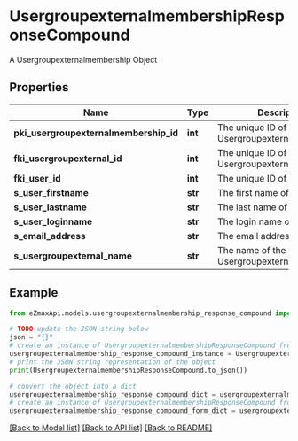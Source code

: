 # UsergroupexternalmembershipResponseCompound

A Usergroupexternalmembership Object

## Properties

Name | Type | Description | Notes
------------ | ------------- | ------------- | -------------
**pki_usergroupexternalmembership_id** | **int** | The unique ID of the Usergroupexternalmembership | 
**fki_usergroupexternal_id** | **int** | The unique ID of the Usergroupexternal | 
**fki_user_id** | **int** | The unique ID of the User | 
**s_user_firstname** | **str** | The first name of the user | 
**s_user_lastname** | **str** | The last name of the user | 
**s_user_loginname** | **str** | The login name of the User. | 
**s_email_address** | **str** | The email address. | 
**s_usergroupexternal_name** | **str** | The name of the Usergroupexternal | 

## Example

```python
from eZmaxApi.models.usergroupexternalmembership_response_compound import UsergroupexternalmembershipResponseCompound

# TODO update the JSON string below
json = "{}"
# create an instance of UsergroupexternalmembershipResponseCompound from a JSON string
usergroupexternalmembership_response_compound_instance = UsergroupexternalmembershipResponseCompound.from_json(json)
# print the JSON string representation of the object
print(UsergroupexternalmembershipResponseCompound.to_json())

# convert the object into a dict
usergroupexternalmembership_response_compound_dict = usergroupexternalmembership_response_compound_instance.to_dict()
# create an instance of UsergroupexternalmembershipResponseCompound from a dict
usergroupexternalmembership_response_compound_form_dict = usergroupexternalmembership_response_compound.from_dict(usergroupexternalmembership_response_compound_dict)
```
[[Back to Model list]](../README.md#documentation-for-models) [[Back to API list]](../README.md#documentation-for-api-endpoints) [[Back to README]](../README.md)


